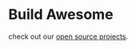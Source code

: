 <!-- ![Github Org](https://user-images.githubusercontent.com/64161383/155892563-e0b41849-9362-4e76-845c-7d9d0392778b.png) -->

# Build Awesome

check out our [open source projects](https://github.com/automation-co/open-source).
